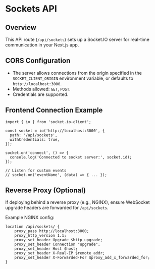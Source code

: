 # Sockets API

## Overview
This API route (`/api/sockets`) sets up a Socket.IO server for real-time communication in your Next.js app.

## CORS Configuration
- The server allows connections from the origin specified in the `SOCKET_CLIENT_ORIGIN` environment variable, or defaults to `http://localhost:3000`.
- Methods allowed: `GET`, `POST`.
- Credentials are supported.

## Frontend Connection Example
```
import { io } from 'socket.io-client';

const socket = io('http://localhost:3000', {
  path: '/api/sockets',
  withCredentials: true,
});

socket.on('connect', () => {
  console.log('Connected to socket server:', socket.id);
});

// Listen for custom events
// socket.on('eventName', (data) => { ... });
```

## Reverse Proxy (Optional)
If deploying behind a reverse proxy (e.g., NGINX), ensure WebSocket upgrade headers are forwarded for `/api/sockets`.

Example NGINX config:
```
location /api/sockets/ {
    proxy_pass http://localhost:3000;
    proxy_http_version 1.1;
    proxy_set_header Upgrade $http_upgrade;
    proxy_set_header Connection "upgrade";
    proxy_set_header Host $host;
    proxy_set_header X-Real-IP $remote_addr;
    proxy_set_header X-Forwarded-For $proxy_add_x_forwarded_for;
}
```
